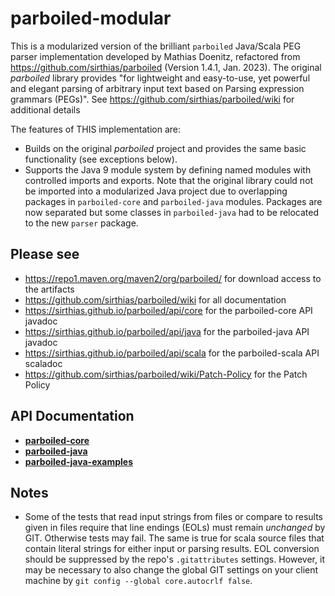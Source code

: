 # parboiled-modular

This is a modularized version of the brilliant ``parboiled`` Java/Scala PEG parser implementation
developed by Mathias Doenitz, refactored from https://github.com/sirthias/parboiled (Version 1.4.1, Jan. 2023).
The original *parboiled* library provides "for lightweight and easy-to-use, yet powerful and elegant parsing of
arbitrary input text based on Parsing expression grammars (PEGs)". See <https://github.com/sirthias/parboiled/wiki>
for additional details

The features of THIS implementation are:

* Builds on the original *parboiled* project and provides the same basic functionality (see exceptions below).
* Supports the Java 9 module system by defining named modules with controlled imports and exports. 
  Note that the original library could not be imported into a modularized Java project due to overlapping packages
  in ``parboiled-core`` and ``parboiled-java`` modules. Packages are now separated but
  some classes in ``parboiled-java`` had to be relocated to the new ``parser`` package.



## Please see

* <https://repo1.maven.org/maven2/org/parboiled/> for download access to the artifacts
* <https://github.com/sirthias/parboiled/wiki> for all documentation
* <https://sirthias.github.io/parboiled/api/core> for the parboiled-core API javadoc
* <https://sirthias.github.io/parboiled/api/java> for the parboiled-java API javadoc
* <https://sirthias.github.io/parboiled/api/scala> for the parboiled-scala API scaladoc
* <https://github.com/sirthias/parboiled/wiki/Patch-Policy> for the Patch Policy

## API Documentation

* [**parboiled-core**](https://imagingbook.github.io/parboiled-modular/parboiled-core/javadoc)
* [**parboiled-java**](https://imagingbook.github.io/parboiled-modular/parboiled-java/javadoc)
* [**parboiled-java-examples**](https://imagingbook.github.io/parboiled-modular/parboiled-java-examples/javadoc)
  
## Notes

* Some of the tests that read input strings from files or compare to results given in files require
  that line endings (EOLs) must remain *unchanged* by GIT. Otherwise tests may fail.
  The same is true for scala source files that
  contain literal strings for either input or parsing results.
  EOL conversion should be suppressed by the repo's ``.gitattributes`` settings.
  However, it may be necessary to also change the global GIT settings on your client machine
  by ``git config --global core.autocrlf false``.
